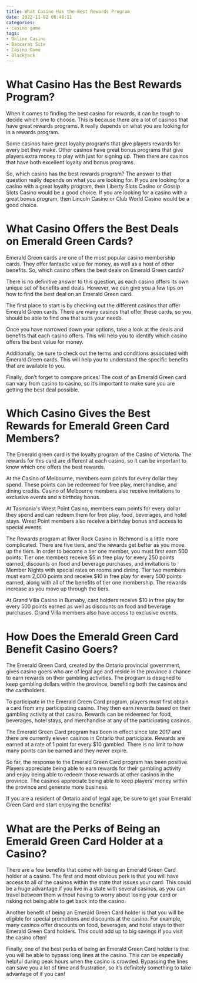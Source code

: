 ```yaml
---
title: What Casino Has the Best Rewards Program
date: 2022-11-02 06:48:11
categories:
- casino game
tags:
- Online Casino
- Baccarat Site
- Casino Game
- Blackjack
---
```



#  What Casino Has the Best Rewards Program?

When it comes to finding the best casino for rewards, it can be tough to decide which one to choose. This is because there are a lot of casinos that have great rewards programs. It really depends on what you are looking for in a rewards program.

Some casinos have great loyalty programs that give players rewards for every bet they make. Other casinos have great bonus programs that give players extra money to play with just for signing up. Then there are casinos that have both excellent loyalty and bonus programs.

So, which casino has the best rewards program? The answer to that question really depends on what you are looking for. If you are looking for a casino with a great loyalty program, then Liberty Slots Casino or Gossip Slots Casino would be a good choice. If you are looking for a casino with a great bonus program, then Lincoln Casino or Club World Casino would be a good choice.

#  What Casino Offers the Best Deals on Emerald Green Cards?

Emerald Green cards are one of the most popular casino membership cards. They offer fantastic value for money, as well as a host of other benefits. So, which casino offers the best deals on Emerald Green cards?

There is no definitive answer to this question, as each casino offers its own unique set of benefits and deals. However, we can give you a few tips on how to find the best deal on an Emerald Green card.

The first place to start is by checking out the different casinos that offer Emerald Green cards. There are many casinos that offer these cards, so you should be able to find one that suits your needs.

Once you have narrowed down your options, take a look at the deals and benefits that each casino offers. This will help you to identify which casino offers the best value for money.

Additionally, be sure to check out the terms and conditions associated with Emerald Green cards. This will help you to understand the specific benefits that are available to you.

Finally, don’t forget to compare prices! The cost of an Emerald Green card can vary from casino to casino, so it’s important to make sure you are getting the best deal possible.

#  Which Casino Gives the Best Rewards for Emerald Green Card Members?

The Emerald green card is the loyalty program of the Casino of Victoria. The rewards for this card are different at each casino, so it can be important to know which one offers the best rewards.

At the Casino of Melbourne, members earn points for every dollar they spend. These points can be redeemed for free play, merchandise, and dining credits. Casino of Melbourne members also receive invitations to exclusive events and a birthday bonus.

At Tasmania's Wrest Point Casino, members earn points for every dollar they spend and can redeem them for free play, food, beverages, and hotel stays. Wrest Point members also receive a birthday bonus and access to special events.

The Rewards program at River Rock Casino in Richmond is a little more complicated. There are five tiers, and the rewards get better as you move up the tiers. In order to become a tier one member, you must first earn 500 points. Tier one members receive $5 in free play for every 250 points earned, discounts on food and beverage purchases, and invitations to Member Nights with special rates on rooms and dining. Tier two members must earn 2,000 points and receive $10 in free play for every 500 points earned, along with all of the benefits of tier one membership. The rewards increase as you move up through the tiers.

At Grand Villa Casino in Burnaby, card holders receive $10 in free play for every 500 points earned as well as discounts on food and beverage purchases. Grand Villa members also have access to exclusive events.

#  How Does the Emerald Green Card Benefit Casino Goers?

The Emerald Green Card, created by the Ontario provincial government, gives casino goers who are of legal age and reside in the province a chance to earn rewards on their gambling activities. The program is designed to keep gambling dollars within the province, benefiting both the casinos and the cardholders.

To participate in the Emerald Green Card program, players must first obtain a card from any participating casino. They then earn rewards based on their gambling activity at that casino. Rewards can be redeemed for food, beverages, hotel stays, and merchandise at any of the participating casinos.

The Emerald Green Card program has been in effect since late 2017 and there are currently eleven casinos in Ontario that participate. Rewards are earned at a rate of 1 point for every $10 gambled. There is no limit to how many points can be earned and they never expire.

So far, the response to the Emerald Green Card program has been positive. Players appreciate being able to earn rewards for their gambling activity and enjoy being able to redeem those rewards at other casinos in the province. The casinos appreciate being able to keep players’ money within the province and generate more business.

If you are a resident of Ontario and of legal age, be sure to get your Emerald Green Card and start enjoying the benefits!

#  What are the Perks of Being an Emerald Green Card Holder at a Casino?

There are a few benefits that come with being an Emerald Green Card holder at a casino. The first and most obvious perk is that you will have access to all of the casinos within the state that issues your card. This could be a huge advantage if you live in a state with several casinos, as you can travel between them without having to worry about losing your card or risking not being able to get back into the casino.

Another benefit of being an Emerald Green Card holder is that you will be eligible for special promotions and discounts at the casino. For example, many casinos offer discounts on food, beverages, and hotel stays to their Emerald Green Card holders. This could add up to big savings if you visit the casino often!

Finally, one of the best perks of being an Emerald Green Card holder is that you will be able to bypass long lines at the casino. This can be especially helpful during peak hours when the casino is crowded. Bypassing the lines can save you a lot of time and frustration, so it’s definitely something to take advantage of if you can!